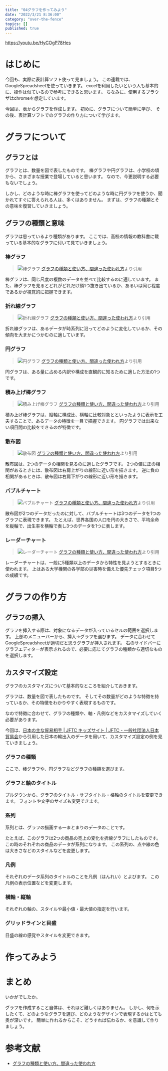```yaml
---
title: "04グラフを作ってみよう"
date: "2022/3/21 8:36:00"
category: "over-the-fence"
topics: []
published: true
---
```


https://youtu.be/HyCOgP78Hes

# はじめに

今回も、実際に表計算ソフト使って見ましょう。
この連載では、GoogleSpreadsheetを使っていきます。
excelを利用したいという人も基本的に、操作は似ているので参考にできると思います。
ちなみに、使用するブラウザはchromeを想定しています。

今回は、表からグラフを作成します。
初めに、グラフについて簡単に学び、
その後、表計算ソフトでのグラフの作り方について学びます。

# グラフについて

## グラフとは

グラフとは、数量を図で表したものです。
棒グラフや円グラフは、小学校の頃から、さまざまな授業で登場していると思います。
なので、今更説明する必要もないでしょう。

しかし、どのような時に棒グラフを使ってどのような時に円グラフを使うか、聞かれてすぐに答えられる人は、多くはありません。
まずは、グラフの種類とその意味を復習していきましょう。

## グラフの種類と意味

グラフは思っているより種類があります。
ここでは、高校の情報の教科書に載っている基本的なグラフに付いて見ていきましょう。

### 棒グラフ

> ![棒グラフ](https://cdns.tblsft.com/sites/default/files/pages/bar-chart.png)
> [グラフの種類と使い方、間違った使われ方](https://www.tableau.com/ja-jp/learn/articles/graph-type)より引用

棒グラフは、同じ尺度の複数のデータを並べて比較するのに適しています。
また、棒グラフを見るとどれがどれだけ頭1つ抜き出ているか、あるいは同じ程度であるかが視覚的に把握できます。

### 折れ線グラフ

> ![折れ線グラフ](https://cdns.tblsft.com/sites/default/files/pages/global_warming.png)
> [グラフの種類と使い方、間違った使われ方](https://www.tableau.com/ja-jp/learn/articles/graph-type)より引用

折れ線グラフは、あるデータが時系列に沿ってどのように変化しているか、その傾向を大まかにつかむのに適しています。


### 円グラフ

> ![円グラフ](https://cdnl.tblsft.com/sites/default/files/pages/pie-chart.png)
> [グラフの種類と使い方、間違った使われ方](https://www.tableau.com/ja-jp/learn/articles/graph-type)より引用

円グラフは、ある量に占める内訳や構成を直観的に知るために適した方法の1つです。


### 積み上げ棒グラフ

> ![積み上げ棒グラフ](https://cdns.tblsft.com/sites/default/files/pages/percent-total.png)
> [グラフの種類と使い方、間違った使われ方](https://www.tableau.com/ja-jp/learn/articles/graph-type)より引用

積み上げ棒グラフは、縦軸に構成比、横軸に比較対象とといったように表示を工夫することで、あるデータの特徴を一目で把握できます。
円グラフでは出来ない項目間の比較をできるのが特徴です。

### 散布図

> ![散布図](https://cdns.tblsft.com/sites/default/files/pages/scatter-plot.png)
> [グラフの種類と使い方、間違った使われ方](https://www.tableau.com/ja-jp/learn/articles/graph-type)より引用

散布図は、2つのデータの相関を見るのに適したグラフです。
2つの値に正の相関があるときには、散布図は右肩上がりの線形に近い形を描きます。
逆に負の相関があるときは、散布図は右肩下がりの線形に近い形を描きます。

### バブルチャート

> ![バブルチャート](https://cdns.tblsft.com/sites/default/files/pages/bubble-chart.png)
> [グラフの種類と使い方、間違った使われ方](https://www.tableau.com/ja-jp/learn/articles/graph-type)より引用

散布図が2つのデータだったのに対して、バブルチャートは3つのデータを1つのグラフに表現できます。
たとえば、世界各国の人口を円の大きさで、平均余命を縦軸で、出生率を横軸で表し3つのデータを1つに表します。


### レーダーチャート

> ![レーダーチャート](https://cdnl.tblsft.com/sites/default/files/pages/radar-chart.png)
> [グラフの種類と使い方、間違った使われ方](https://www.tableau.com/ja-jp/learn/articles/graph-type)より引用

レーダーチャートは、一般に5種類以上のデータから特性を見ようとするときに使われます。
上はある大学機関の各学部の災害時を備えた優先チェック項目5つの成績です。

# グラフの作り方

## グラフの挿入

グラフを挿入する際は、対象になるデータが入っているセルの範囲を選択します。
上部のメニューバーから、挿入→グラフを選びます。
データに合わせてGoogleSpreadsheetが適切だと思うグラフが挿入されます。
右のサイドバーにグラフエディターが表示されるので、必要に応じてグラフの種類から適切なものを選択します。


## カスタマイズ設定

グラフのカスタマイズについて基本的なところを紹介しておきます。

グラフは、数量を図で表したものです。
そしてその数量がどのような特徴を持っているか、その特徴をわかりやすく表現するものです。

なので特徴に合わせて、グラフの種類や、軸・凡例などをカスタマイズしていく必要があります。

今回は、[日本の主な貿易相手 | JFTC キッズサイト | JFTC - 一般社団法人日本貿易会](https://www.jftc.or.jp/kids/kids_news/japan/country.html)から引用した日本の輸出入のデータを用いて、カスタマイズ設定の例を見ていきましょう。

### グラフの種類

ここで、棒グラフや、円グラフなどグラフの種類を選びます。

### グラフと軸のタイトル

プルダウンから、グラフのタイトル・サブタイトル・格軸のタイトルを変更できます。
フォントや文字のサイズも変更できます。

### 系列

系列とは、グラフの描画する一まとまりのデータのことです。

たとえば、このグラフは2つの商品の売上の変化を折線グラフにしたものです。
この時のそれぞれの商品のデータが系列になります。
この系列の、点や線の色は大きさなどのスタイルなどを変更します。

### 凡例

それぞれのデータ系列のタイトルのことを凡例（はんれい）とよびます。
この凡例の表示位置などを変更します。

### 横軸・縦軸

それぞれの軸の、スタイルや最小値・最大値の指定を行います。

### グリッドラインと目盛

目盛の線の感覚やスタイルを変更できます。

# 作ってみよう



# まとめ

いかがでしたか。

グラフを作成すること自体は、それほど難しくはありません。
しかし、何を示したくて、どのようなグラフを選び、どのようなデザインで表現するかはとても奥が深いです。
簡単に作れるからこそ、どうすれば伝わるか、を意識して作りましょう。

# 参考文献

- [グラフの種類と使い方、間違った使われ方](https://www.tableau.com/ja-jp/learn/articles/graph-type)